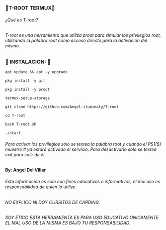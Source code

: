 ### 🔮T-ROOT TERMUX🔮

###### ¿Qué es T-root?
###### T-root es una herramienta que utiliza proot para simular los privilegios root, utilizando la palabra root como acceso directo para la activación del mismo.

### 🔮 INSTALACION: 🔮

```
apt update && apt -y upgrade

pkg install -y git

pkg install -y proot

termux-setup-storage

git clone https://github.com/Angel-iluminaty/T-root
 
cd T-root

bash T-root.sh

./start
```

###### Para activar los privilegios solo se textea la palabra root y cuando el PS1($) muestre # ya estará activado el servicio. Para desactivarlo solo se textea exit para salir de él

#### By: Angel Del Villar 


###### Esta información es solo con fines educativos e informativos, el mal uso es responsabilidad de quien la utilize.


######  NO EXPLICO NI DOY CURSITOS DE CARDING.

###### SOY ÉTICO ESTA HERRAMIENTA  ES PARA USO EDUCATIVO UNICAMENTE EL MAL USO DE LA MISMA ES BAJO TU RESPONSABILIDAD.

